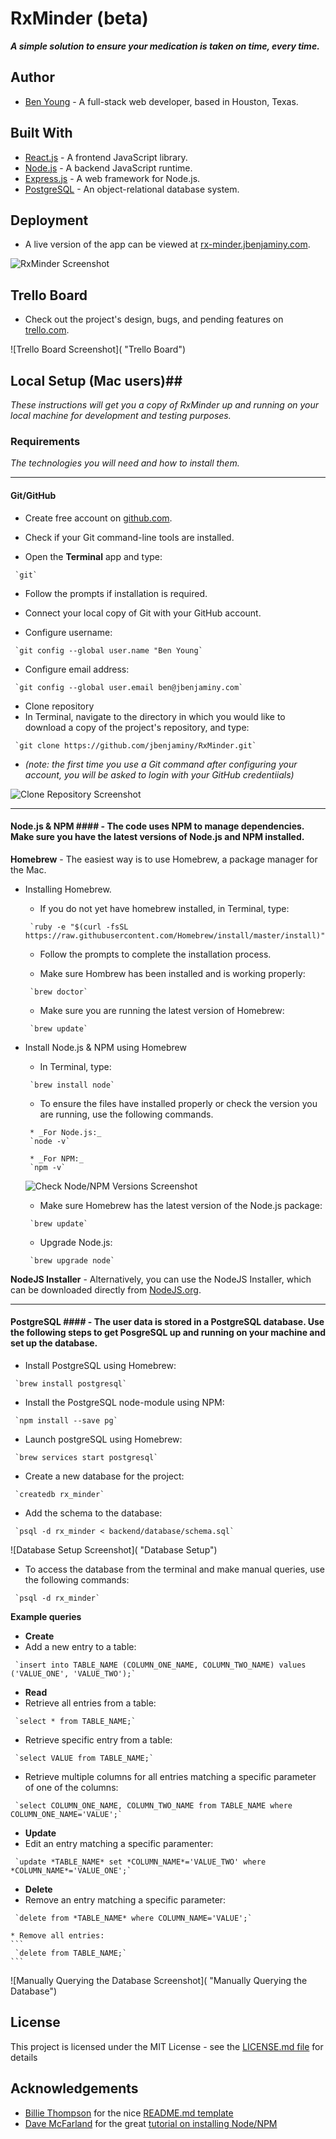 # RxMinder (beta) #

***A simple solution to ensure your medication is taken on time, every time.***

## Author ##
 * [Ben Young](www.jbenjaminy.com) - A full-stack web developer, based in Houston, Texas.

## Built With ##
 * [React.js](https://facebook.github.io/react/) - A frontend JavaScript library.
 * [Node.js](https://nodejs.org/en/) - A backend JavaScript runtime.
 * [Express.js](http://expressjs.com/) - A web framework for Node.js.
 * [PostgreSQL](https://www.postgresql.org/) - An object-relational database system.

## Deployment ##

 * A live version of the app can be viewed at [rx-minder.jbenjaminy.com](https://rx-minder.jbenjaminy.com).

![RxMinder Screenshot]( "RxMinder")

## Trello Board ##

 * Check out the project's design, bugs, and pending features on [trello.com](https://trello.com/b/smiTIVJi/rxminder).

 ![Trello Board Screenshot]( "Trello Board")

## Local Setup (Mac users)##

*These instructions will get you a copy of RxMinder up and running on your local machine for development and testing purposes.*

### Requirements ###

*The technologies you will need and how to install them.*

- - - -

#### Git/GitHub ####
 * Create free account on [github.com](https://github.com).

 * Check if your Git command-line tools are installed.
  * Open the __Terminal__ app and type:
  ```
   `git`
  ```
  * Follow the prompts if installation is required.

 * Connect your local copy of Git with your GitHub account.
  * Configure username:
  ```
   `git config --global user.name "Ben Young`
  ```
  * Configure email address:
  ```
   `git config --global user.email ben@jbenjaminy.com`
  ```

 * Clone repository
  * In Terminal, navigate to the directory in which you would like to download a copy of the project's repository, and type:
  ```
   `git clone https://github.com/jbenjaminy/RxMinder.git`
  ```
  * _(note: the first time you use a Git command after configuring your account, you will be asked to login with your GitHub credentiials)_

 ![Clone Repository Screenshot](http://i.imgur.com/QMwax1k.png "Cloning the Repository")

 - - - - 

#### Node.js & NPM #### - The code uses NPM to manage dependencies. Make sure you have the latest versions of Node.js and NPM installed.

__Homebrew__ - The easiest way is to use Homebrew, a package manager for the Mac. 
* Installing Homebrew.
  * If you do not yet have homebrew installed, in Terminal, type:
  ```
   `ruby -e "$(curl -fsSL https://raw.githubusercontent.com/Homebrew/install/master/install)"`
  ```

  * Follow the prompts to complete the installation process.

  * Make sure Hombrew has been installed and is working properly:
  ```
   `brew doctor`
  ```

  * Make sure you are running the latest version of Homebrew:
  ```
   `brew update`
  ```

* Install Node.js & NPM using Homebrew
  * In Terminal, type:
  ```
   `brew install node`
  ```

  * To ensure the files have installed properly or check the version you are running, use the following commands.
  ```
   * _For Node.js:_
   `node -v`
  ```

  ```
   * _For NPM:_
   `npm -v`
  ```

  ![Check Node/NPM Versions Screenshot](http://i.imgur.com/ixykO1N.png "Check Node/NPM Versions")

  * Make sure Homebrew has the latest version of the Node.js package:
  ```
   `brew update`
  ```

  * Upgrade Node.js:
  ```
   `brew upgrade node`
  ```

__NodeJS Installer__ - Alternatively, you can use the NodeJS Installer, which can be downloaded directly from [NodeJS.org](https://nodejs.org/en/).

 - - - -

#### PostgreSQL #### - The user data is stored in a PostgreSQL database. Use the following steps to get PosgreSQL up and running on your machine and set up the database.

 * Install PostgreSQL using Homebrew:
 ```
  `brew install postgresql`
 ```

 * Install the PostgreSQL node-module using NPM:
 ```
  `npm install --save pg`
 ```

 * Launch postgreSQL using Homebrew:
 ```
  `brew services start postgresql`
  ```

 * Create a new database for the project:
 ```
  `createdb rx_minder`
 ```

 * Add the schema to the database:
 ```
  `psql -d rx_minder < backend/database/schema.sql`
 ```

 ![Database Setup Screenshot]( "Database Setup")

 * To access the database from the terminal and make manual queries, use the following commands:
 ```
  `psql -d rx_minder`
 ```

__Example queries__
  * __Create__
   * Add a new entry to a table:
   ```
	`insert into TABLE_NAME (COLUMN_ONE_NAME, COLUMN_TWO_NAME) values ('VALUE_ONE', 'VALUE_TWO');`
   ```

  * __Read__
   * Retrieve all entries from a table:
   ```
	`select * from TABLE_NAME;`
   ```
   * Retrieve specific entry from a table:
   ```
	`select VALUE from TABLE_NAME;`
   ```
   * Retrieve multiple columns for all entries matching a specific parameter of one of the columns:
   ```
	`select COLUMN_ONE_NAME, COLUMN_TWO_NAME from TABLE_NAME where COLUMN_ONE_NAME='VALUE';`
   ```

  * __Update__
   * Edit an entry matching a specific paramenter:
   ```
	`update *TABLE_NAME* set *COLUMN_NAME*='VALUE_TWO' where *COLUMN_NAME*='VALUE_ONE';`
   ```

  * __Delete__
   * Remove an entry matching a specific parameter:
   ```
	`delete from *TABLE_NAME* where COLUMN_NAME='VALUE';`
   ```
	* Remove all entries:
	```
	 `delete from TABLE_NAME;`
	```

  ![Manually Querying the Database Screenshot]( "Manually Querying the Database")

## License ##

 This project is licensed under the MIT License - see the [LICENSE.md file](https://github.com/jbenjaminy/RxMinder/blob/master/LICENSE) for details

## Acknowledgements ##
 * [Billie Thompson](https://gist.github.com/PurpleBooth) for the nice [README.md template](https://gist.github.com/PurpleBooth/109311bb0361f32d87a2)
 * [Dave McFarland](http://blog.teamtreehouse.com/author/davemcfarland) for the great [tutorial on installing Node/NPM](http://blog.teamtreehouse.com/install-node-js-npm-mac)





